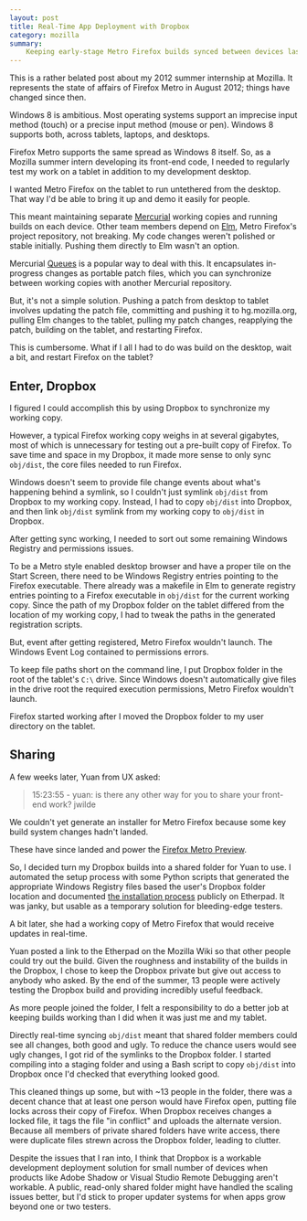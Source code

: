```yaml
---
layout: post
title: Real-Time App Deployment with Dropbox
category: mozilla
summary:
    Keeping early-stage Metro Firefox builds synced between devices last summer at my Mozilla internship.
---
```


<div class="warning">
This is a rather belated post about my 2012 summer internship at Mozilla. It represents the state of affairs of Firefox Metro in August 2012; things have changed since then.
</div>

Windows 8 is ambitious. Most operating systems support an imprecise input method (touch) or a precise input method (mouse or pen). Windows 8 supports both, across tablets, laptops, and desktops.

Firefox Metro supports the same spread as Windows 8 itself. So, as a Mozilla summer intern developing its front-end code, I needed to regularly test my work on a tablet in addition to my development desktop.

I wanted Metro Firefox on the tablet to run untethered from the desktop. That way I'd be able to bring it up and demo it easily for people.

This meant maintaining separate [Mercurial](http://mercurial.selenic.com/) working copies and running builds on each device. Other team members depend on [Elm](http://hg.mozilla.org/projects/elm), Metro Firefox's project repository, not breaking. My code changes weren't polished or stable initially. Pushing them directly to Elm wasn't an option.

Mercurial [Queues](http://mercurial.selenic.com/wiki/MqExtension) is a popular way to deal with this. It encapsulates in-progress changes as portable patch files, which you can synchronize between working copies with another Mercurial repository.

But, it's not a simple solution. Pushing a patch from desktop to tablet involves updating the patch file, committing and pushing it to hg.mozilla.org, pulling Elm changes to the tablet, pulling my patch changes, reapplying the patch, building on the tablet, and restarting Firefox.

This is cumbersome. What if I all I had to do was build on the desktop, wait a bit, and restart Firefox on the tablet?

## Enter, Dropbox

I figured I could accomplish this by using Dropbox to synchronize my working copy.

However, a typical Firefox working copy weighs in at several gigabytes, most of which is unnecessary for testing out a pre-built copy of Firefox. To save time and space in my Dropbox, it made more sense to only sync `obj/dist`, the core files needed to run Firefox.

Windows doesn't seem to provide file change events about what's happening behind a symlink, so I couldn't just symlink `obj/dist` from Dropbox to my working copy. Instead, I had to copy `obj/dist` into Dropbox, and then link `obj/dist` symlink from my working copy to `obj/dist` in Dropbox.

After getting sync working, I needed to sort out some remaining Windows Registry and permissions issues.

To be a Metro style enabled desktop browser and have a proper tile on the Start Screen, there need to be Windows Registry entries pointing to the Firefox executable. There already was a makefile in Elm to generate registry entries pointing to a Firefox executable in `obj/dist` for the current working copy. Since the path of my Dropbox folder on the tablet differed from the location of my working copy, I had to tweak the paths in the generated registration scripts.

But, event after getting registered, Metro Firefox wouldn't launch. The Windows Event Log contained to permissions errors.

To keep file paths short on the command line, I put Dropbox folder in the root of the tablet's `C:\` drive. Since Windows doesn't automatically give files in the drive root the required execution permissions, Metro Firefox wouldn't launch.

Firefox started working after I moved the Dropbox folder to my user directory on the tablet.

## Sharing

A few weeks later, Yuan from UX asked:

> 15:23:55 - yuan: is there any other way for you to share your front-end work? jwilde

We couldn't yet generate an installer for Metro Firefox because some key build system changes hadn't landed.

<div class="footnote">
These have since landed and power the <a href="https://blog.mozilla.org/futurereleases/2012/10/04/firefox-metro-preview/">Firefox Metro Preview</a>.
</div>

So, I decided turn my Dropbox builds into a shared folder for Yuan to use. I automated the setup process with some Python scripts that generated the appropriate Windows Registry files based the user's Dropbox folder location and documented [the installation process](https://etherpad.mozilla.org/jwilde-awesomesauce-metro-builds) publicly on Etherpad. It was janky, but usable as a temporary solution for bleeding-edge testers.

A bit later, she had a working copy of Metro Firefox that would receive updates in real-time.

Yuan posted a link to the Etherpad on the Mozilla Wiki so that other people could try out the build. Given the roughness and instability of the builds in the Dropbox, I chose to keep the Dropbox private but give out access to anybody who asked.  By the end of the summer, 13 people were actively testing the Dropbox build and providing incredibly useful feedback.

As more people joined the folder, I felt a responsibility to do a better job at keeping builds working than I did when it was just me and my tablet.

Directly real-time syncing `obj/dist` meant that shared folder members could see all changes, both good and ugly. To reduce the chance users would see ugly changes, I got rid of the symlinks to the Dropbox folder. I started compiling into a staging folder and using a Bash script to copy `obj/dist` into Dropbox once I'd checked that everything looked good.

This cleaned things up some, but with ~13 people in the folder, there was a decent chance that at least one person would have Firefox open, putting file locks across their copy of Firefox. When Dropbox receives changes a locked file, it tags the file "in conflict" and uploads the alternate version. Because all members of private shared folders have write access, there were duplicate files strewn across the Dropbox folder, leading to clutter.

Despite the issues that I ran into, I think that Dropbox is a workable development deployment solution for small number of devices when products like Adobe Shadow or Visual Studio Remote Debugging aren't workable. A public, read-only shared folder might have handled the scaling issues better, but I'd stick to proper updater systems for when apps grow beyond one or two testers.